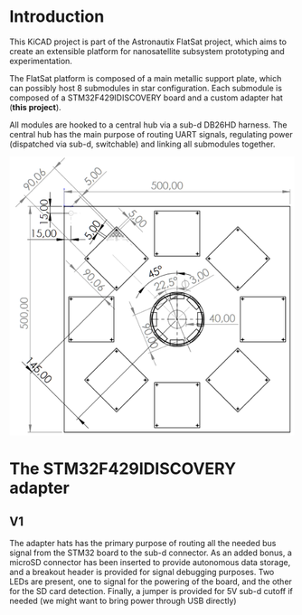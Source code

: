 # Introduction

This KiCAD project is part of the Astronautix FlatSat project, which aims to create an extensible platform for nanosatellite subsystem prototyping and experimentation.

The FlatSat platform is composed of a main metallic support plate, which can possibly host 8 submodules in star configuration. Each submodule is composed of a STM32F429IDISCOVERY board and a custom adapter hat (**this project**).

All modules are hooked to a central hub via a sub-d DB26HD harness. The central hub has the main purpose of routing UART signals, regulating power (dispatched via sub-d, switchable) and linking all submodules together.

![Board plan](plan.png)

# The STM32F429IDISCOVERY adapter

## V1

The adapter hats has the primary purpose of routing all the needed bus signal from the STM32 board to the sub-d connector. As an added bonus, a microSD connector has been inserted to provide autonomous data storage, and a breakout header is provided for signal debugging purposes. Two LEDs are present, one to signal for the powering of the board, and the other for the SD card detection. Finally, a jumper is provided for 5V sub-d cutoff if needed (we might want to bring power through USB directly)